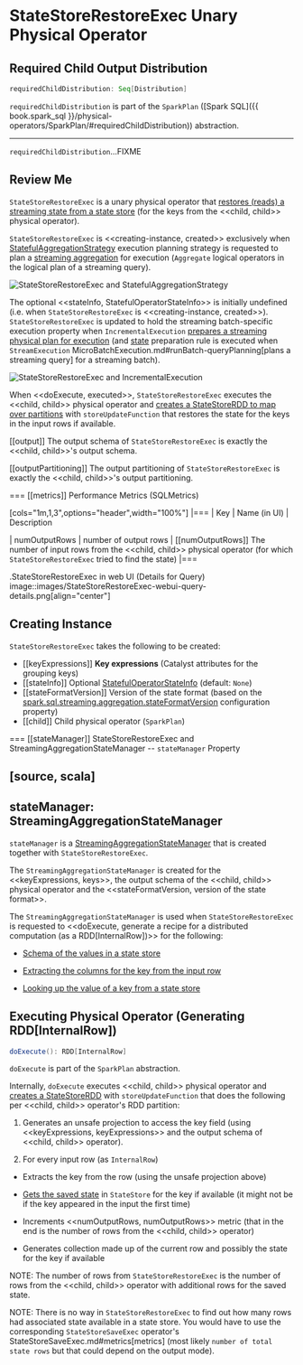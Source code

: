 # StateStoreRestoreExec Unary Physical Operator

## <span id="requiredChildDistribution"> Required Child Output Distribution

```scala
requiredChildDistribution: Seq[Distribution]
```

`requiredChildDistribution` is part of the `SparkPlan` ([Spark SQL]({{ book.spark_sql }}/physical-operators/SparkPlan/#requiredChildDistribution)) abstraction.

---

`requiredChildDistribution`...FIXME

## Review Me

`StateStoreRestoreExec` is a unary physical operator that [restores (reads) a streaming state from a state store](StateStoreReader.md) (for the keys from the <<child, child>> physical operator).

`StateStoreRestoreExec` is <<creating-instance, created>> exclusively when [StatefulAggregationStrategy](../execution-planning-strategies/StatefulAggregationStrategy.md) execution planning strategy is requested to plan a [streaming aggregation](../streaming-aggregation/index.md) for execution (`Aggregate` logical operators in the logical plan of a streaming query).

![StateStoreRestoreExec and StatefulAggregationStrategy](../images/StateStoreRestoreExec-StatefulAggregationStrategy.png)

The optional <<stateInfo, StatefulOperatorStateInfo>> is initially undefined (i.e. when `StateStoreRestoreExec` is <<creating-instance, created>>). `StateStoreRestoreExec` is updated to hold the streaming batch-specific execution property when `IncrementalExecution` [prepares a streaming physical plan for execution](../IncrementalExecution.md#preparations) (and [state](../IncrementalExecution.md#state) preparation rule is executed when `StreamExecution` MicroBatchExecution.md#runBatch-queryPlanning[plans a streaming query] for a streaming batch).

![StateStoreRestoreExec and IncrementalExecution](../images/StateStoreRestoreExec-IncrementalExecution.png)

When <<doExecute, executed>>, `StateStoreRestoreExec` executes the <<child, child>> physical operator and [creates a StateStoreRDD to map over partitions](../stateful-stream-processing/StateStoreOps.md#mapPartitionsWithStateStore) with `storeUpdateFunction` that restores the state for the keys in the input rows if available.

[[output]]
The output schema of `StateStoreRestoreExec` is exactly the <<child, child>>'s output schema.

[[outputPartitioning]]
The output partitioning of `StateStoreRestoreExec` is exactly the <<child, child>>'s output partitioning.

=== [[metrics]] Performance Metrics (SQLMetrics)

[cols="1m,1,3",options="header",width="100%"]
|===
| Key
| Name (in UI)
| Description

| numOutputRows
| number of output rows
| [[numOutputRows]] The number of input rows from the <<child, child>> physical operator (for which `StateStoreRestoreExec` tried to find the state)
|===

.StateStoreRestoreExec in web UI (Details for Query)
image::images/StateStoreRestoreExec-webui-query-details.png[align="center"]

## Creating Instance

`StateStoreRestoreExec` takes the following to be created:

* [[keyExpressions]] **Key expressions** (Catalyst attributes for the grouping keys)
* [[stateInfo]] Optional [StatefulOperatorStateInfo](../stateful-stream-processing/StatefulOperatorStateInfo.md) (default: `None`)
* [[stateFormatVersion]] Version of the state format (based on the [spark.sql.streaming.aggregation.stateFormatVersion](../configuration-properties.md#spark.sql.streaming.aggregation.stateFormatVersion) configuration property)
* [[child]] Child physical operator (`SparkPlan`)

=== [[stateManager]] StateStoreRestoreExec and StreamingAggregationStateManager -- `stateManager` Property

[source, scala]
----
stateManager: StreamingAggregationStateManager
----

`stateManager` is a [StreamingAggregationStateManager](../StreamingAggregationStateManager.md) that is created together with `StateStoreRestoreExec`.

The `StreamingAggregationStateManager` is created for the <<keyExpressions, keys>>, the output schema of the <<child, child>> physical operator and the <<stateFormatVersion, version of the state format>>.

The `StreamingAggregationStateManager` is used when `StateStoreRestoreExec` is requested to <<doExecute, generate a recipe for a distributed computation (as a RDD[InternalRow])>> for the following:

* [Schema of the values in a state store](../StreamingAggregationStateManager.md#getStateValueSchema)

* [Extracting the columns for the key from the input row](../StreamingAggregationStateManager.md#getKey)

* [Looking up the value of a key from a state store](../StreamingAggregationStateManager.md#get)

## <span id="doExecute"> Executing Physical Operator (Generating RDD[InternalRow])

```scala
doExecute(): RDD[InternalRow]
```

`doExecute` is part of the `SparkPlan` abstraction.

Internally, `doExecute` executes <<child, child>> physical operator and [creates a StateStoreRDD](../stateful-stream-processing/StateStoreOps.md#mapPartitionsWithStateStore) with `storeUpdateFunction` that does the following per <<child, child>> operator's RDD partition:

1. Generates an unsafe projection to access the key field (using <<keyExpressions, keyExpressions>> and the output schema of <<child, child>> operator).

1. For every input row (as `InternalRow`)

* Extracts the key from the row (using the unsafe projection above)

* [Gets the saved state](../stateful-stream-processing/StateStore.md#get) in `StateStore` for the key if available (it might not be if the key appeared in the input the first time)

* Increments <<numOutputRows, numOutputRows>> metric (that in the end is the number of rows from the <<child, child>> operator)

* Generates collection made up of the current row and possibly the state for the key if available

NOTE: The number of rows from `StateStoreRestoreExec` is the number of rows from the <<child, child>> operator with additional rows for the saved state.

NOTE: There is no way in `StateStoreRestoreExec` to find out how many rows had associated state available in a state store. You would have to use the corresponding `StateStoreSaveExec` operator's StateStoreSaveExec.md#metrics[metrics] (most likely `number of total state rows` but that could depend on the output mode).
